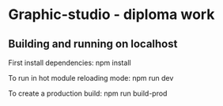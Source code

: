 # Graphic-studio - diploma work

## Building and running on localhost

First install dependencies:
npm install

To run in hot module reloading mode:
npm run dev

To create a production build:
npm run build-prod
